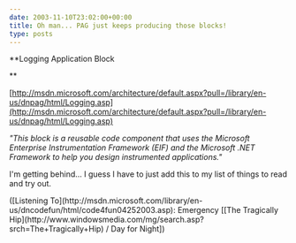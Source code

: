 ```yaml
---
date: 2003-11-10T23:02:00+00:00
title: Oh man... PAG just keeps producing those blocks!
type: posts
---
```

**Logging Application Block

**



[http://msdn.microsoft.com/architecture/default.aspx?pull=/library/en-us/dnpag/html/Logging.asp](http://msdn.microsoft.com/architecture/default.aspx?pull=/library/en-us/dnpag/html/Logging.asp)

_"This block is a reusable code component that uses the Microsoft Enterprise Instrumentation Framework (EIF) and the Microsoft .NET Framework to help you design instrumented applications."_

I'm getting behind... I guess I have to just add this to my list of things to read and try out.

<div class="media">
  ([Listening To](http://msdn.microsoft.com/library/en-us/dncodefun/html/code4fun04252003.asp): Emergency [[The Tragically Hip](http://www.windowsmedia.com/mg/search.asp?srch=The+Tragically+Hip) / Day for Night])
</div>
